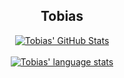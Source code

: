 <h2 align="center">Tobias</h2>
<p align="center">
  <a href="https://github.com/Txbias">
    <img src="https://github-readme-stats.vercel.app/api?username=Txbias&show_icons=true&title_color=00695C&text_color=37474F&icon_color=546E7A&count_private=true" alt="Tobias' GitHub Stats" align="top">
  </a>
  <br>
  <br>
  <a href="https://github.com/Txbias">
    <img src="https://github-readme-stats.vercel.app/api/top-langs/?username=Txbias&title_color=00695C&text_color=37474F" alt="Tobias' language stats" align="top">
  </a>
  
</p>


<!--
**Txbias/Txbias** is a ✨ _special_ ✨ repository because its `README.md` (this file) appears on your GitHub profile.

Here are some ideas to get you started:

- 🔭 I’m currently working on ...
- 🌱 I’m currently learning ...
- 👯 I’m looking to collaborate on ...
- 🤔 I’m looking for help with ...
- 💬 Ask me about ...
- 📫 How to reach me: ...
- 😄 Pronouns: ...
- ⚡ Fun fact: ...
-->
